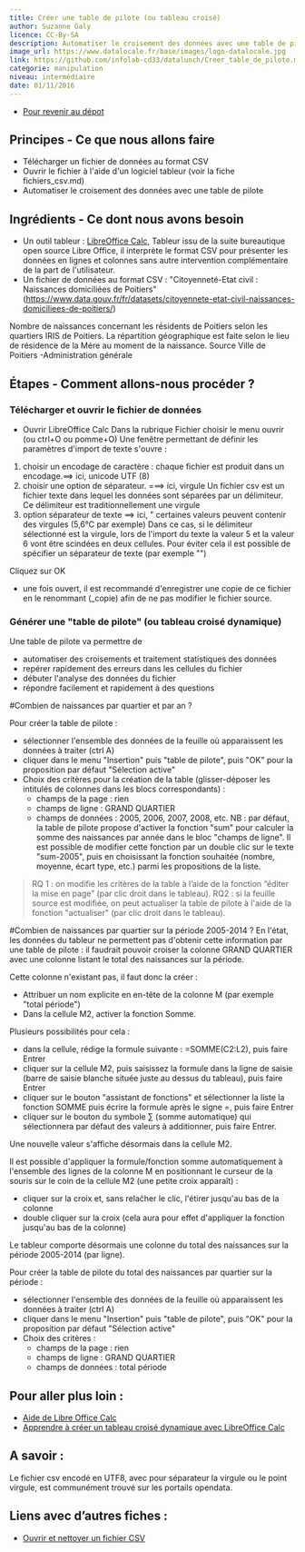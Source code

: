 ```yaml
---
title: Créer une table de pilote (ou tableau croisé)
author: Suzanne Galy
licence: CC-By-SA
description: Automatiser le croisement des données avec une table de pilote dans un tableur numérique (calc, excel).
image_url: https://www.datalocale.fr/base/images/logo-datalocale.jpg
link: https://github.com/infolab-cd33/datalunch/Creer_table_de_pilote.md
categorie: manipulation
niveau: intermédiaire
date: 01/11/2016
---
```


- [Pour revenir au dépot](http://datalunch.datalocale.fr)

## Principes - Ce que nous allons faire
- Télécharger un fichier de données au format CSV
- Ouvrir le fichier à l'aide d'un logiciel tableur (voir la fiche fichiers_csv.md)
- Automatiser le croisement des données avec une table de pilote

## Ingrédients - Ce dont nous avons besoin

- Un outil tableur : [LibreOffice Calc](https://fr.libreoffice.org/download/libreoffice-stable/),
Tableur issu de la suite bureautique open source Libre Office, il interprète le format CSV pour présenter les données en lignes et colonnes sans autre intervention complémentaire de la part de l'utilisateur.
- Un fichier de données au format CSV : "Citoyenneté-Etat civil : Naissances domiciliées de Poitiers" (https://www.data.gouv.fr/fr/datasets/citoyennete-etat-civil-naissances-domiciliees-de-poitiers/)

Nombre de naissances concernant les résidents de Poitiers selon les quartiers IRIS de Poitiers. La répartition géographique est faite selon le lieu de résidence de la Mére au moment de la naissance. Source Ville de Poitiers -Administration générale


## Étapes - Comment allons-nous procéder ?

### Télécharger et ouvrir le fichier de données

- Ouvrir LibreOffice Calc
Dans la rubrique Fichier choisir le menu ouvrir (ou ctrl+O ou pomme+O)
Une fenêtre permettant de définir les paramètres d'import de texte s'ouvre :
1. choisir un encodage de caractère : chaque fichier est produit dans un encodage.==> ici, unicode UTF (8)
2. choisir une option de séparateur. ===> ici, virgule
Un fichier csv est un fichier texte dans lequel les données sont séparées par un délimiteur. Ce délimiteur est traditionnellement une virgule
3. option séparateur de texte ==> ici, "
certaines valeurs peuvent contenir des virgules (5,6°C par exemple) Dans ce cas, si le délimiteur sélectionné est la virgule, lors de l'import du texte la valeur 5 et la valeur 6 vont être scindées en deux cellules.  Pour éviter cela il est possible de spécifier un séparateur de texte (par exemple "")

Cliquez sur OK

- une fois ouvert, il est recommandé d'enregistrer une copie de ce fichier en le renommant (_copie) afin de ne pas modifier le fichier source.

### Générer une "table de pilote" (ou tableau croisé dynamique)

Une table de pilote va permettre de
- automatiser des croisements et traitement statistiques des données
- repérer rapidement des erreurs dans les cellules du fichier
- débuter l'analyse des données du fichier
- répondre facilement et rapidement à des questions

#Combien de naissances par quartier et par an ?

Pour créer la table de pilote :
- sélectionner l'ensemble des données de la feuille où apparaissent les données à traiter (ctrl A)
- cliquer dans le menu "Insertion" puis "table de pilote", puis "OK" pour la proposition par défaut "Sélection active"
- Choix des critères pour la création de la table (glisser-déposer les intitulés de colonnes dans les blocs correspondants) :
    - champs de la page : rien
    - champs de ligne : GRAND QUARTIER
    - champs de données : 2005, 2006, 2007, 2008, etc.
NB : par défaut, la table de pilote propose d'activer la fonction "sum" pour calculer la somme des naissances par année dans le bloc "champs de ligne". Il est possible de modifier cette fonction par un double clic sur le texte "sum-2005", puis en choisissant la fonction souhaitée (nombre, moyenne, écart type, etc.) parmi les propositions de la liste.

>RQ 1 : on modifie les critères de la table à l’aide de la fonction “éditer la mise en page” (par clic droit dans le tableau).
>RQ2 : si la feuille source est modifiée, on peut actualiser la table de pilote à l'aide de la fonction "actualiser" (par clic droit dans le tableau).

#Combien de naissances par quartier sur la période 2005-2014 ?
En l'état, les données du tableur ne permettent pas d'obtenir cette information par une table de pilote : il faudrait pouvoir croiser la colonne GRAND QUARTIER avec une colonne listant le total des naissances sur la période.

Cette colonne n'existant pas, il faut donc la créer :
- Attribuer un nom explicite en en-tête de la colonne M (par exemple "total période")
- Dans la cellule M2, activer la fonction Somme.

Plusieurs possibilités pour cela :

- dans la cellule, rédige la formule suivante : =SOMME(C2:L2), puis faire Entrer
- cliquer sur la cellule M2, puis saisissez la formule dans la ligne de saisie (barre de saisie blanche située juste au dessus du tableau), puis faire Entrer
- cliquer sur le bouton "assistant de fonctions" et sélectionner la liste la fonction SOMME puis écrire la formule après le signe =, puis faire Entrer
- cliquer sur le bouton du symbole ∑ (somme automatique) qui sélectionnera par défaut des valeurs à additionner, puis faire Entrer.

Une nouvelle valeur s'affiche désormais dans la cellule M2.

Il est possible d'appliquer la formule/fonction somme automatiquement à l'ensemble des lignes de la colonne M en positionnant le curseur de la souris sur le coin de la cellule M2 (une petite croix apparaît) :

- cliquer sur la croix et, sans relaĉher le clic, l'étirer jusqu'au bas de la colonne
- double cliquer sur la croix (cela aura pour effet d'appliquer la fonction jusqu'au bas de la colonne)

Le tableur comporte désormais une colonne du total des naissances sur la période 2005-2014 (par ligne).

Pour créer la table de pilote du total des naissances par quartier sur la période :
- sélectionner l'ensemble des données de la feuille où apparaissent les données à traiter (ctrl A)
- cliquer dans le menu "Insertion" puis "table de pilote", puis "OK" pour la proposition par défaut "Sélection active"
- Choix des critères :
    - champs de la page : rien
    - champs de ligne : GRAND QUARTIER
    - champs de données : total période

## Pour aller plus loin :

- [Aide de Libre Office Calc](https://help.libreoffice.org/Calc/Welcome_to_the_Calc_Help/fr)
- [Apprendre à créer un tableau croisé dynamique avec LibreOffice Calc ](http://malick-nseck.developpez.com/tutoriels/apprendre-a-creer-tableau-croise-dynamique-avec-libre-office-calc/)

## A savoir :

Le fichier csv encodé en UTF8, avec pour séparateur la virgule ou le point virgule, est communément trouvé sur les portails opendata.

## Liens avec d’autres fiches :

- [Ouvrir et nettoyer un fichier CSV](http://multibao-pntbr.rhcloud.com/infolab-cd33/datalunch/ouvrir_et_nettoyer_fichier_csv.md)
